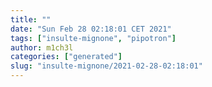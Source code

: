 ```yaml
---
title: ""
date: "Sun Feb 28 02:18:01 CET 2021"
tags: ["insulte-mignone", "pipotron"]
author: m1ch3l
categories: ["generated"]
slug: "insulte-mignone/2021-02-28-02:18:01"
---
```



